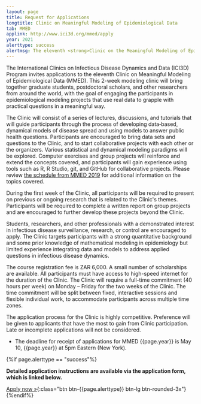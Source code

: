 ```yaml
---
layout: page
title: Request for Applications
longtitle: Clinic on Meaningful Modeling of Epidemiological Data
tab: MMED
applink: http://www.ici3d.org/mmed/apply
year: 2021
alerttype: success
alertmsg: The eleventh <strong>Clinic on the Meaningful Modeling of Epidemiological Data (MMED)</strong> will be held on 28 June - 9 July. The application for MMED 2021 is now open.
---
```


The International Clinics on Infectious Disease Dynamics and Data (ICI3D) Program invites applications to the eleventh Clinic on Meaningful Modeling of Epidemiological Data (MMED). This 2-week modeling clinic will bring together graduate students, postdoctoral scholars, and other researchers from around the world, with the goal of engaging the participants in epidemiological modeling projects that use real data to grapple with practical questions in a meaningful way.

The Clinic will consist of a series of lectures, discussions, and tutorials that will guide participants through the process of developing data‐based, dynamical models of disease spread and using models to answer public health questions. Participants are encouraged to bring data sets and questions to the Clinic, and to start collaborative projects with each other or the organizers. Various statistical and dynamical modeling paradigms will be explored. Computer exercises and group projects will reinforce and extend the concepts covered, and participants will gain experience using tools such as R, R Studio, git, and GitHub for collaborative projects. Please review [the schedule from MMED 2019](http://www.ici3d.org/MMED/schedule/2019) for additional information on the topics covered.

During the first week of the Clinic, all participants will be required to present on previous or ongoing research that is related to the Clinic's themes. Participants will be required to complete a written report on group projects and are encouraged to further develop these projects beyond the Clinic.

Students, researchers, and other professionals with a demonstrated interest in infectious disease surveillance, research, or control are encouraged to apply. The Clinic targets participants with a strong quantitative background and some prior knowledge of mathematical modeling in epidemiology but limited experience integrating data and models to address applied questions in infectious disease dynamics.

The course registration fee is ZAR 6,000. A small number of scholarships are available. All participants must have access to high-speed internet for the duration of the Clinic. The Clinic will require a full-time commitment (40 hours per week) on Monday – Friday for the two weeks of the Clinic. The time commitment will be split between fixed, interactive sessions and flexible individual work, to accommodate participants across multiple time zones.

The application process for the Clinic is highly competitive. Preference will be given to applicants that have the most to gain from Clinic participation.  Late or incomplete applications will not be considered.

- The deadline for receipt of applications for MMED {{page.year}} is May 10, {{page.year}} at 5pm Eastern (New York).

{%if page.alerttype == "success"%}

**Detailed application instructions are available via the application form, which is linked below.**

[Apply now »]({{page.applink}} "Application Form"){:class="btn btn-{{page.alerttype}} btn-lg btn-rounded-3x"}
{%endif%}
